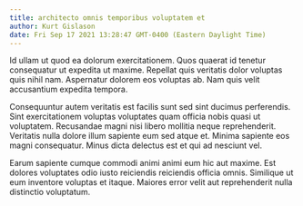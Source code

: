 ```yaml
---
title: architecto omnis temporibus voluptatem et
author: Kurt Gislason
date: Fri Sep 17 2021 13:28:47 GMT-0400 (Eastern Daylight Time)
---
```

Id ullam ut quod ea dolorum exercitationem. Quos quaerat id tenetur consequatur ut expedita ut maxime. Repellat quis veritatis dolor voluptas quis nihil nam. Aspernatur dolorem eos voluptas ab. Nam quis velit accusantium expedita tempora.

 Consequuntur autem veritatis est facilis sunt sed sint ducimus perferendis. Sint exercitationem voluptas voluptates quam officia nobis quasi ut voluptatem. Recusandae magni nisi libero mollitia neque reprehenderit. Veritatis nulla dolore illum sapiente eum sed atque et. Minima sapiente eos magni consequatur. Minus dicta delectus est et qui ad nesciunt vel.

 Earum sapiente cumque commodi animi animi eum hic aut maxime. Est dolores voluptates odio iusto reiciendis reiciendis officia omnis. Similique ut eum inventore voluptas et itaque. Maiores error velit aut reprehenderit nulla distinctio voluptatum.